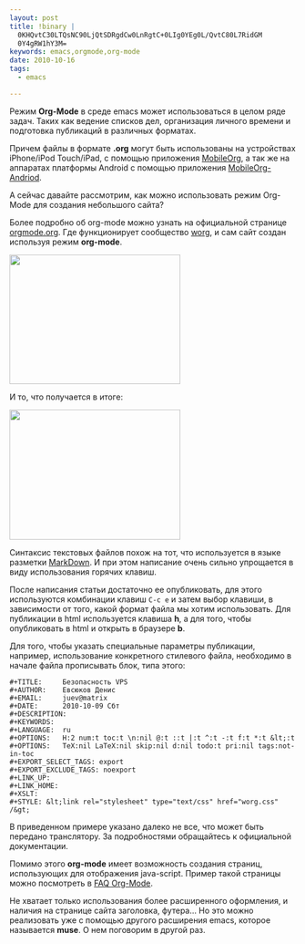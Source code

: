 ```yaml
--- 
layout: post
title: !binary |
  0KHQvtC30LTQsNC90LjQtSDRgdCw0LnRgtC+0LIg0YEg0L/QvtC80L7RidGM
  0Y4gRW1hY3M=
keywords: emacs,orgmode,org-mode
date: 2010-10-16
tags:
  - emacs

---
```

Режим <b>Org-Mode</b> в среде emacs может использоваться в целом ряде задач. Таких как ведение списков дел, организация личного времени и подготовка публикаций в различных форматах.

Причем файлы в формате <b>.org</b> могут быть использованы на устройствах iPhone/iPod
Touch/iPad, с помощью приложения <a href="http://mobileorg.ncogni.to/" rel="nofollow">MobileOrg</a>, а так же на аппаратах платформы Android с помощью приложения <a href="http://wiki.github.com/matburt/mobileorg-android/" rel="nofollow">MobileOrg-Andriod</a>. 

А сейчас давайте рассмотрим, как можно использовать режим Org-Mode для создания небольшого сайта?

Более подробно об org-mode можно узнать на официальной странице <a href="http://orgmode.org/" rel="nofollow">orgmode.org</a>. Где функционирует сообщество <a href="http://orgmode.org/worg/" rel="nofollow">worg</a>, и сам сайт создан используя режим <b>org-mode</b>.

<a href="http://static.juev.ru/2010/10/org-mode.png"><img src="http://static.juev.ru/2010/10/org-mode-300x227.png" alt="" title="org-mode" width="300" height="227" class="aligncenter size-medium wp-image-1234" /></a>
 
И то, что получается в итоге:

<a href="http://static.juev.ru/2010/10/org-mode-Chromium.png"><img src="http://static.juev.ru/2010/10/org-mode-Chromium-300x228.png" alt="" title="org-mode-Chromium" width="300" height="228" class="aligncenter size-medium wp-image-1235" /></a>
 
Синтаксис текстовых файлов похож на тот, что используется в языке разметки <a href="http://ru.wikipedia.org/wiki/Markdown" rel="nofollow">MarkDown</a>. И при этом написание очень сильно упрощается в виду использования горячих клавиш.
 
После написания статьи достаточно ее опубликовать, для этого используются комбинации клавиш <code>С-c e</code> и затем выбор клавиши, в зависимости от того, какой формат файла мы хотим использовать. Для публикации в html используется клавиша <b>h</b>, а для того, чтобы опубликовать в html и открыть в браузере <b>b</b>.
 
 
Для того, чтобы указать специальные параметры публикации, например, использование конкретного стилевого файла,
необходимо в начале файла прописывать блок, типа этого:
 
    #+TITLE:     Безопасность VPS
    #+AUTHOR:    Евсюков Денис
    #+EMAIL:     juev@matrix
    #+DATE:      2010-10-09 Сбт
    #+DESCRIPTION: 
    #+KEYWORDS: 
    #+LANGUAGE:  ru
    #+OPTIONS:   H:2 num:t toc:t \n:nil @:t ::t |:t ^:t -:t f:t *:t &lt;:t
    #+OPTIONS:   TeX:nil LaTeX:nil skip:nil d:nil todo:t pri:nil tags:not-in-toc
    #+EXPORT_SELECT_TAGS: export
    #+EXPORT_EXCLUDE_TAGS: noexport
    #+LINK_UP:   
    #+LINK_HOME: 
    #+XSLT: 
    #+STYLE: &lt;link rel="stylesheet" type="text/css" href="worg.css" /&gt;

В приведенном примере указано далеко не все, что может быть передано транслятору. За подробностями обращайтесь к
официальной документации.

Помимо этого <b>org-mode</b> имеет возможность создания страниц, использующих для отображения java-script. Пример такой страницы можно посмотреть в <a href="http://orgmode.org/worg/org-faq.php" rel="nofollow">FAQ Org-Mode</a>.
 
Не хватает только использования более расширенного оформления, и наличия на странице сайта заголовка, футера&hellip; Но это можно реализовать уже с помощью другого расширения emacs, которое называется <b>muse</b>. О нем поговорим в другой раз.
 
